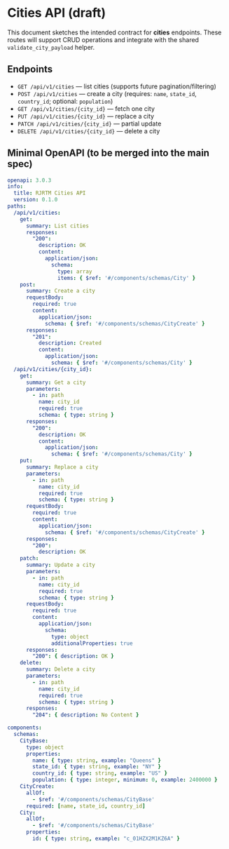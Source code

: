 # Cities API (draft)

This document sketches the intended contract for **cities** endpoints.
These routes will support CRUD operations and integrate with the shared
`validate_city_payload` helper.

## Endpoints

- `GET /api/v1/cities` — list cities (supports future pagination/filtering)
- `POST /api/v1/cities` — create a city (requires: `name`, `state_id`, `country_id`; optional: `population`)
- `GET /api/v1/cities/{city_id}` — fetch one city
- `PUT /api/v1/cities/{city_id}` — replace a city
- `PATCH /api/v1/cities/{city_id}` — partial update
- `DELETE /api/v1/cities/{city_id}` — delete a city

## Minimal OpenAPI (to be merged into the main spec)
```yaml
openapi: 3.0.3
info:
  title: RJRTM Cities API
  version: 0.1.0
paths:
  /api/v1/cities:
    get:
      summary: List cities
      responses:
        "200":
          description: OK
          content:
            application/json:
              schema:
                type: array
                items: { $ref: '#/components/schemas/City' }
    post:
      summary: Create a city
      requestBody:
        required: true
        content:
          application/json:
            schema: { $ref: '#/components/schemas/CityCreate' }
      responses:
        "201":
          description: Created
          content:
            application/json:
              schema: { $ref: '#/components/schemas/City' }
  /api/v1/cities/{city_id}:
    get:
      summary: Get a city
      parameters:
        - in: path
          name: city_id
          required: true
          schema: { type: string }
      responses:
        "200":
          description: OK
          content:
            application/json:
              schema: { $ref: '#/components/schemas/City' }
    put:
      summary: Replace a city
      parameters:
        - in: path
          name: city_id
          required: true
          schema: { type: string }
      requestBody:
        required: true
        content:
          application/json:
            schema: { $ref: '#/components/schemas/CityCreate' }
      responses:
        "200":
          description: OK
    patch:
      summary: Update a city
      parameters:
        - in: path
          name: city_id
          required: true
          schema: { type: string }
      requestBody:
        required: true
        content:
          application/json:
            schema:
              type: object
              additionalProperties: true
      responses:
        "200": { description: OK }
    delete:
      summary: Delete a city
      parameters:
        - in: path
          name: city_id
          required: true
          schema: { type: string }
      responses:
        "204": { description: No Content }

components:
  schemas:
    CityBase:
      type: object
      properties:
        name: { type: string, example: "Queens" }
        state_id: { type: string, example: "NY" }
        country_id: { type: string, example: "US" }
        population: { type: integer, minimum: 0, example: 2400000 }
    CityCreate:
      allOf:
        - $ref: '#/components/schemas/CityBase'
      required: [name, state_id, country_id]
    City:
      allOf:
        - $ref: '#/components/schemas/CityBase'
      properties:
        id: { type: string, example: "c_01HZX2M1KZ6A" }
